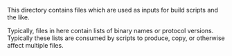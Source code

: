 This directory contains files which are used as inputs for build scripts and the
like.

Typically, files in here contain lists of binary names or protocol versions.
Typically these lists are consumed by scripts to produce, copy, or otherwise
affect multiple files.
